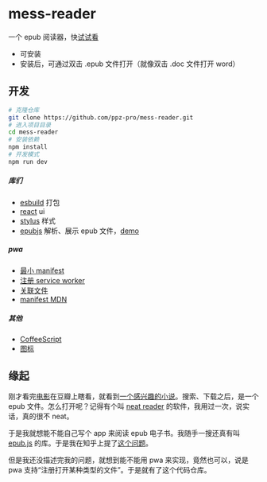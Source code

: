 # mess-reader
一个 epub 阅读器，快[试试看](https://ppz-pro.github.io/mess-reader/)

+ 可安装
+ 安装后，可通过双击 .epub 文件打开（就像双击 .doc 文件打开 word）

## 开发
``` bash
# 克隆仓库
git clone https://github.com/ppz-pro/mess-reader.git
# 进入项目目录
cd mess-reader
# 安装依赖
npm install
# 开发模式
npm run dev
```

##### 库们
+ [esbuild](https://esbuild.github.io/) 打包
+ [react](https://react.dev/) ui
+ [stylus](https://stylus-lang.com/) 样式
+ [epubjs](https://github.com/futurepress/epub.js/) 解析、展示 epub 文件，[demo](http://futurepress.github.io/epub.js/examples/spreads.html)

##### pwa
+ [最小 manifest](https://learn.microsoft.com/en-us/microsoft-edge/progressive-web-apps-chromium/how-to/web-app-manifests#manifest-members)
+ [注册 service worker](https://learn.microsoft.com/en-us/microsoft-edge/progressive-web-apps-chromium/how-to/#step-5---add-a-service-worker)
+ [关联文件](https://learn.microsoft.com/en-us/microsoft-edge/progressive-web-apps-chromium/how-to/handle-files)
+ [manifest MDN](https://developer.mozilla.org/en-US/docs/Web/Manifest)

##### 其他
+ [CoffeeScript](https://coffeescript.org/)
+ [图标](https://favicon.io/favicon-generator/)

## 缘起
刚才看完[电影](https://movie.douban.com/subject/1292450/)在豆瓣上瞎看，就看到[一个感兴趣的小说](https://book.douban.com/subject/35556905/)。搜索、下载之后，是一个 epub 文件。怎么打开呢？记得有个叫 [neat reader](https://www.neat-reader.cn/) 的软件，我用过一次，说实话，真的很不 neat。

于是我就想能不能自己写个 app 来阅读 epub 电子书。我随手一搜还真有叫 [epub.js](https://github.com/futurepress/epub.js/) 的库。于是我在知乎上提了[这个问题](https://www.zhihu.com/question/586397967)。

但是我还没描述完我的问题，就想到能不能用 pwa 来实现，竟然也可以，说是 pwa 支持“注册打开某种类型的文件”。于是就有了这个代码仓库。
